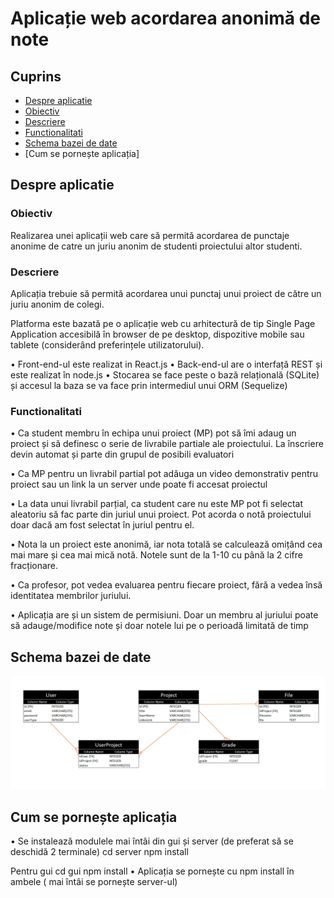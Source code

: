 # Aplicație web acordarea anonimă de note

## Cuprins

- [Despre aplicatie](#despre-aplicatie)
- [Obiectiv](#obiectiv)
- [Descriere](#descriere)
- [Functionalitati](#functionalitati)
- [Schema bazei de date](#schema-bazei-de-date)
- [Cum se pornește aplicația]

## Despre aplicatie

### Obiectiv

Realizarea unei aplicații web care să permită acordarea de punctaje anonime de catre un juriu anonim de studenti proiectului altor studenti.

### Descriere

Aplicația trebuie să permită acordarea unui punctaj unui proiect de către un juriu anonim de colegi.

Platforma este bazată pe o aplicație web cu arhitectură de tip Single Page Application accesibilă în browser de pe desktop, dispozitive mobile sau tablete (considerând preferințele utilizatorului).

• Front-end-ul este realizat in React.js
• Back-end-ul are o interfață REST și este realizat în node.js
• Stocarea se face peste o bază relațională (SQLite) și accesul la baza se va face prin intermediul unui ORM (Sequelize)

### Functionalitati

• Ca student membru în echipa unui proiect (MP) pot să îmi adaug un proiect și să definesc o serie de livrabile partiale ale proiectului. La înscriere devin automat și parte din grupul de posibili evaluatori

• Ca MP pentru un livrabil partial pot adăuga un video demonstrativ pentru proiect sau un link la un server unde poate fi accesat proiectul

• La data unui livrabil parțial, ca student care nu este MP pot fi selectat aleatoriu să fac parte din juriul unui proiect. Pot acorda o notă proiectului doar dacă am fost selectat în juriul pentru el.

• Nota la un proiect este anonimă, iar nota totală se calculează omițând cea mai mare și cea mai mică notă. Notele sunt de la 1-10 cu până la 2 cifre fracționare.

• Ca profesor, pot vedea evaluarea pentru fiecare proiect, fără a vedea însă identitatea membrilor juriului.

• Aplicația are și un sistem de permisiuni. Doar un membru al juriului poate să adauge/modifice note și doar notele lui pe o perioadă limitată de timp

## Schema bazei de date

![Schema bazei de date](./server/media/BD_GraddingApp.png)

## Cum se pornește aplicația
• Se instalează modulele mai întâi din gui și server (de preferat să se deschidă 2 terminale)
cd server
npm install

Pentru gui
cd gui
npm install
• Aplicația se pornește cu npm install în ambele ( mai întâi se pornește server-ul)



